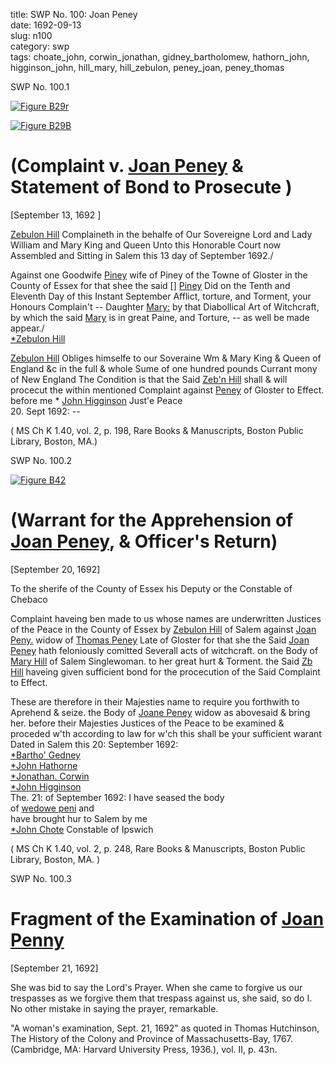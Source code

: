title: SWP No. 100: Joan Peney  
date: 1692-09-13  
slug: n100  
category: swp  
tags: choate_john, corwin_jonathan, gidney_bartholomew, hathorn_john, higginson_john, hill_mary, hill_zebulon, peney_joan, peney_thomas


<div markdown class="doc" id="n100.1">

<div class="doc_id">SWP No. 100.1</div>


<span markdown class="figure">[![Figure B29r](archives/BPL/gifs/B29A.gif)](archives/BPL/LARGE/B29A.jpg)</span>

<span markdown class="figure">[![Figure B29B](archives/BPL/gifs/B29B.gif)](archives/BPL/LARGE/B29B.jpg)</span>



# (Complaint v. [Joan Peney](/tag/peney_joan.html) & Statement of Bond to Prosecute )

[September 13, 1692 ] 

[Zebulon Hill](/tag/hill_zebulon.html) Complaineth in the behalfe of Our Sovereigne Lord and Lady William and Mary King and Queen Unto this Honorable Court now Assembled and Sitting in Salem this 13 day of September 1692./ 

Against one Goodwife [Piney](/tag/peney_joan.html) wife of Piney  of the Towne of Gloster in the County of Essex for that shee the said [] [Piney](/tag/peney_joan.html) Did on the Tenth and Eleventh Day of this Instant September Afflict, torture, and Torment, your Honours Complain't -- Daughter [Mary:](/tag/hill_mary.html) by that Diabollical Art of Witchcraft, by which the said [Mary](/tag/hill_mary.html) is in great Paine, and Torture, -- as well be made appear./  
                                                                [*Zebulon Hill](/tag/hill_zebulon.html)

[Zebulon Hill](/tag/hill_zebulon.html) Obliges himselfe to our Soveraine Wm & Mary King & Queen of England &c in the full & whole Sume of one hundred pounds Currant mony of New England The Condition is that the Said [Zeb'n Hill](/tag/hill_zebulon.html) shall & will procecut the within mentioned Complaint against [Peney](/tag/peney_joan.html) of Gloster to Effect.  
                    before me * [John Higginson](/tag/higginson_john.html) Just'e Peace  
20\. Sept 1692: --  

( MS Ch K 1.40, vol. 2, p. 198, Rare Books & Manuscripts, Boston Public Library, Boston, MA.)

</div>



<div markdown class="doc" id="n100.2">

<div class="doc_id">SWP No. 100.2</div>


<span markdown class="figure">[![Figure B42](archives/BPL/gifs/B42.gif)](archives/BPL/LARGE/B42.jpg)</span>

# (Warrant for the Apprehension of [Joan Peney](/tag/peney_joan.html), & Officer's Return)

[September 20, 1692] 

To the sherife of the County of Essex his Deputy or the Constable  of Chebaco 

Complaint haveing ben made to us whose names are underwritten Justices of the Peace in the County of Essex by [Zebulon Hill](/tag/hill_zebulon.html) of Salem against [Joan Peny.](/tag/peney_joan.html) widow of [Thomas Peney](/tag/peney_thomas.html) Late of Gloster for that she the Said [Joan Peney](/tag/peney_joan.html) hath feloniously comitted Severall acts of witchcraft. on the Body of [Mary Hill](/tag/hill_mary.html) of Salem Singlewoman. to her great hurt & Torment. the Said [Zb Hill](/tag/hill_zebulon.html) haveing given sufficient bond for the procecution of the Said Complaint to Effect. 

These are therefore in their Majesties name to require you forthwith to Aprehend & seize. the Body of [Joane Peney](/tag/peney_joan.html) widow as abovesaid & bring her. before their Majesties Justices of the Peace to be examined & proceded w'th according to law for w'ch this shall be your sufficient warant Dated in Salem this 20: September 1692:  
                                                  [*Bartho' Gedney](/tag/gidney_bartholomew.html)  
                                                  [*John Hathorne](/tag/hathorn_john.html)  
                                                  [*Jonathan. Corwin](/tag/corwin_jonathan.html)  
                                                  [*John Higginson](/tag/higginson_john.html)  
The. 21: of September 1692: I have seased the body  
of [wedowe peni](/tag/peney_joan.html) and  
have brought hur to Salem by me  
[*John Chote](/tag/choate_john.html) Constable of Ipswich

( MS Ch K 1.40, vol. 2, p. 248, Rare Books & Manuscripts, Boston Public Library, Boston, MA. )


</div>



<div markdown class="doc" id="n100.3">

<div class="doc_id">SWP No. 100.3</div>


# Fragment of the Examination of [Joan Penny](/tag/peney_joan.html)

[September 21, 1692]

She was bid to say the Lord's Prayer. When she came to forgive us our trespasses as we forgive them that trespass against us, she said, so do I. No other mistake in saying the prayer, remarkable.

"A woman's examination, Sept. 21, 1692" as quoted in Thomas Hutchinson, The History of the Colony and Province of Massachusetts-Bay, 1767. (Cambridge, MA: Harvard University Press, 1936.), vol. II, p. 43n.


</div>
